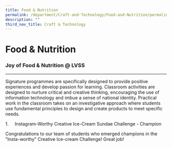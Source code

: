 ```yaml
---
title: Food & Nutrition
permalink: /department/Craft-and-Technology/Food-and-Nutrition/permalink/
description: ""
third_nav_title: Craft & Technology
---
```

Food & Nutrition
================

### Joy of Food & Nutrition @ LVSS
------------------------------

Signature programmes are specifically designed to provide positive experiences and develop passion for learning. Classroom activities are designed to nurture critical and creative thinking, encouraging the use of information technology and imbue a sense of national identity. Practical work in the classroom takes on an investigative approach where students use fundamental principles to design and create products to meet specific needs.

1.     Instagram-Worthy Creative Ice-Cream Sundae Challenge - Champion

Congratulations to our team of students who emerged champions in the "Insta-worthy" Creative Ice-cream Challenge! Great job!